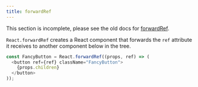```yaml
---
title: forwardRef
---
```


<Wip>

This section is incomplete, please see the old docs for [forwardRef](https://reactjs.org/docs/react-api.html#reactforwardref).

</Wip>


<Intro>

`React.forwardRef` creates a React component that forwards the `ref` attribute it receives to another component below in the tree.

```js
const FancyButton = React.forwardRef((props, ref) => (
  <button ref={ref} className="FancyButton">
    {props.children}
  </button>
));
```

</Intro>

<InlineToc />
